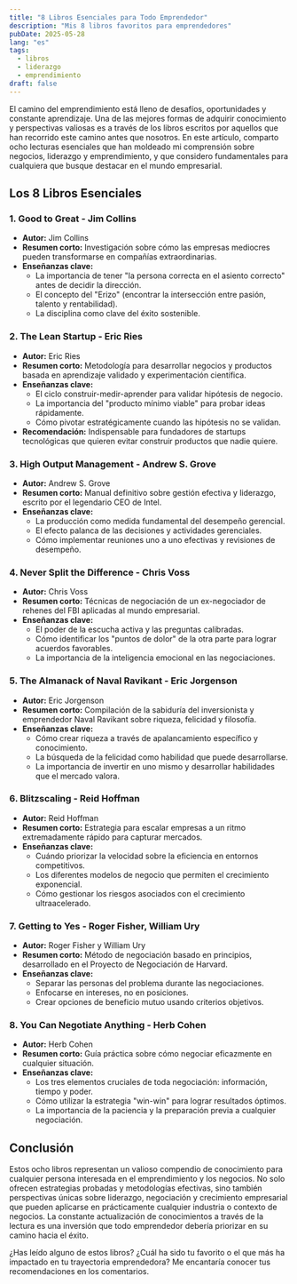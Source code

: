 ```yaml
---
title: "8 Libros Esenciales para Todo Emprendedor"
description: "Mis 8 libros favoritos para emprendedores"
pubDate: 2025-05-28
lang: "es"
tags:
  - libros
  - liderazgo
  - emprendimiento
draft: false
---
```


El camino del emprendimiento está lleno de desafíos, oportunidades y constante aprendizaje. Una de las mejores formas de adquirir conocimiento y perspectivas valiosas es a través de los libros escritos por aquellos que han recorrido este camino antes que nosotros. En este artículo, comparto ocho lecturas esenciales que han moldeado mi comprensión sobre negocios, liderazgo y emprendimiento, y que considero fundamentales para cualquiera que busque destacar en el mundo empresarial.

## Los 8 Libros Esenciales

### 1. Good to Great - Jim Collins

* **Autor:** Jim Collins
* **Resumen corto:** Investigación sobre cómo las empresas mediocres pueden transformarse en compañías extraordinarias.
* **Enseñanzas clave:** 
  * La importancia de tener "la persona correcta en el asiento correcto" antes de decidir la dirección.
  * El concepto del "Erizo" (encontrar la intersección entre pasión, talento y rentabilidad).
  * La disciplina como clave del éxito sostenible.

### 2. The Lean Startup - Eric Ries

* **Autor:** Eric Ries
* **Resumen corto:** Metodología para desarrollar negocios y productos basada en aprendizaje validado y experimentación científica.
* **Enseñanzas clave:** 
  * El ciclo construir-medir-aprender para validar hipótesis de negocio.
  * La importancia del "producto mínimo viable" para probar ideas rápidamente.
  * Cómo pivotar estratégicamente cuando las hipótesis no se validan.
* **Recomendación:** Indispensable para fundadores de startups tecnológicas que quieren evitar construir productos que nadie quiere.

### 3. High Output Management - Andrew S. Grove

* **Autor:** Andrew S. Grove
* **Resumen corto:** Manual definitivo sobre gestión efectiva y liderazgo, escrito por el legendario CEO de Intel.
* **Enseñanzas clave:** 
  * La producción como medida fundamental del desempeño gerencial.
  * El efecto palanca de las decisiones y actividades gerenciales.
  * Cómo implementar reuniones uno a uno efectivas y revisiones de desempeño.

### 4. Never Split the Difference - Chris Voss

* **Autor:** Chris Voss
* **Resumen corto:** Técnicas de negociación de un ex-negociador de rehenes del FBI aplicadas al mundo empresarial.
* **Enseñanzas clave:** 
  * El poder de la escucha activa y las preguntas calibradas.
  * Cómo identificar los "puntos de dolor" de la otra parte para lograr acuerdos favorables.
  * La importancia de la inteligencia emocional en las negociaciones.

### 5. The Almanack of Naval Ravikant - Eric Jorgenson

* **Autor:** Eric Jorgenson
* **Resumen corto:** Compilación de la sabiduría del inversionista y emprendedor Naval Ravikant sobre riqueza, felicidad y filosofía.
* **Enseñanzas clave:** 
  * Cómo crear riqueza a través de apalancamiento específico y conocimiento.
  * La búsqueda de la felicidad como habilidad que puede desarrollarse.
  * La importancia de invertir en uno mismo y desarrollar habilidades que el mercado valora.

### 6. Blitzscaling - Reid Hoffman

* **Autor:** Reid Hoffman
* **Resumen corto:** Estrategia para escalar empresas a un ritmo extremadamente rápido para capturar mercados.
* **Enseñanzas clave:** 
  * Cuándo priorizar la velocidad sobre la eficiencia en entornos competitivos.
  * Los diferentes modelos de negocio que permiten el crecimiento exponencial.
  * Cómo gestionar los riesgos asociados con el crecimiento ultraacelerado.

### 7. Getting to Yes - Roger Fisher, William Ury

* **Autor:** Roger Fisher y William Ury
* **Resumen corto:** Método de negociación basado en principios, desarrollado en el Proyecto de Negociación de Harvard.
* **Enseñanzas clave:** 
  * Separar las personas del problema durante las negociaciones.
  * Enfocarse en intereses, no en posiciones.
  * Crear opciones de beneficio mutuo usando criterios objetivos.

### 8. You Can Negotiate Anything - Herb Cohen

* **Autor:** Herb Cohen
* **Resumen corto:** Guía práctica sobre cómo negociar eficazmente en cualquier situación.
* **Enseñanzas clave:** 
  * Los tres elementos cruciales de toda negociación: información, tiempo y poder.
  * Cómo utilizar la estrategia "win-win" para lograr resultados óptimos.
  * La importancia de la paciencia y la preparación previa a cualquier negociación.

## Conclusión

Estos ocho libros representan un valioso compendio de conocimiento para cualquier persona interesada en el emprendimiento y los negocios. No solo ofrecen estrategias probadas y metodologías efectivas, sino también perspectivas únicas sobre liderazgo, negociación y crecimiento empresarial que pueden aplicarse en prácticamente cualquier industria o contexto de negocios. La constante actualización de conocimientos a través de la lectura es una inversión que todo emprendedor debería priorizar en su camino hacia el éxito.

¿Has leído alguno de estos libros? ¿Cuál ha sido tu favorito o el que más ha impactado en tu trayectoria emprendedora? Me encantaría conocer tus recomendaciones en los comentarios.
